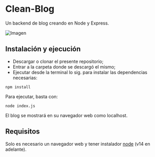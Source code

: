 # Clean-Blog

Un backend de blog creando en Node y Express.

![Imagen]()

## Instalación y ejecución

* Descargar o clonar el presente repositorio;
* Entrar a la carpeta donde se descargó el mismo;
* Ejecutar desde la terminal lo sig. para instalar las dependencias necesarias:

```node
npm install
```

Para ejecutar, basta con:

```node
node index.js
```

El blog se mostrará en su navegador web como localhost.

## Requisitos

Solo es necesario un navegador web y tener instalador [node](https://nodejs.org/en/) (v14 en adelante).